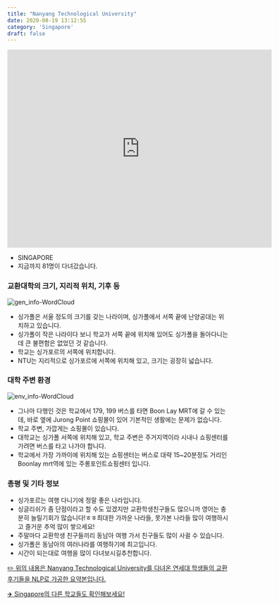 ```yaml
---
title: "Nanyang Technological University"
date: 2020-08-19 13:12:55
category: 'Singapore'
draft: false
---
```


<iframe
width="600"
height="450"
frameborder="0" style="border:0"
src="https://www.google.com/maps/embed/v1/place?key=AIzaSyC9e1AME-pVmWC4hBpFdu5S4dKzyepa3HQ&q=Nanyang+Technological+University&center=1.3483098999999998,103.6831347&zoom=14" allowfullscreen>
</iframe>

* SINGAPORE
* 지금까지 81명이 다녀갔습니다. 

### 교환대학의 크기, 지리적 위치, 기후 등

![gen_info-WordCloud](../univ_wordclouds_okt/gen_info/SG000001_gen_info_okt.png)

* 싱가폴은 서울 정도의 크기를 갖는 나라이며, 싱가폴에서 서쪽 끝에 난양공대는 위치하고 있습니다.
* 싱가폴이 작은 나라이다 보니 학교가 서쪽 끝에 위치해 있어도 싱가폴을 돌아다니는 데 큰 불편함은 없었던 것 같습니다.
* 학교는 싱가포르의 서쪽에 위치합니다.
* NTU는 지리적으로 싱가포르에 서쪽에 위치해 있고, 크기는 굉장히 넓습니다.


### 대학 주변 환경

![env_info-WordCloud](../univ_wordclouds_okt/env_info/SG000001_env_info_okt.png)

* 그나마 다행인 것은 학교에서 179, 199 버스를 타면 Boon Lay MRT에 갈 수 있는데, 바로 옆에 Jurong Point 쇼핑몰이 있어 기본적인 생활에는 문제가 없습니다.
* 학교 주변, 가깝게는 쇼핑몰이 있습니다.
* 대학교는 싱가폴 서쪽에 위치해 있고, 학교 주변은 주거지역이라 시내나 쇼핑센터를 가려면 버스를 타고 나가야 합니다.
* 학교에서 가장 가까이에 위치해 있는 쇼핑센터는 버스로 대략 15~20분정도 거리인 Boonlay mrt역에 있는 주롱포인트쇼핑센터 입니다.


### 총평 및 기타 정보 
* 싱가포르는 여행 다니기에 정말 좋은 나라입니다.
* 싱글리쉬가 좀 단점이라고 할 수도 있겠지만 교환학생친구들도 많으니까 영어는 충분히 늘릴기회가 많습니다!ㅎㅎ최대한 가까운 나라들, 못가본 나라들 많이 여행하시고 즐거운 추억 많이 쌓으세요!
* 주말마다 교환학생 친구들끼리 동남아 여행 가서 친구들도 많이 사귈 수 있습니다.
* 싱가폴은 동남아의 여러나라를 여행하기에 최고입니다.
* 시간이 되는대로 여행을 많이 다녀보시길추천합니다.


[✏️ 위의 내용은 Nanyang Technological University를 다녀온 연세대 학생들의 교환 후기들을 NLP로 가공한 요약본입니다.](http://oia.yonsei.ac.kr/partner/expReport.asp?ucode=SG000001&bgbn=A)

[✈️ Singapore의 다른 학교들도 확인해보세요!](https://yonsei-exchange.netlify.app/?category=Singapore)

